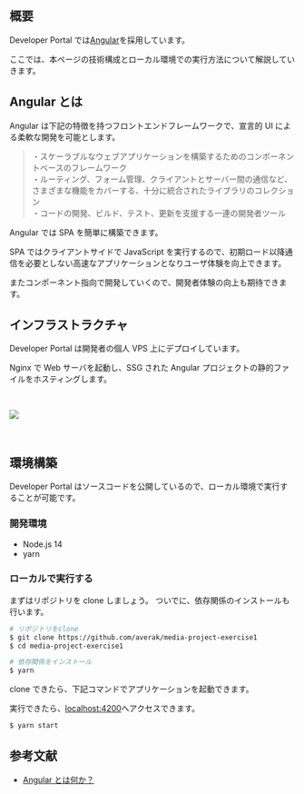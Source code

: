## 概要

Developer Portal では[Angular](https://angular.io/)を採用しています。

ここでは、本ページの技術構成とローカル環境での実行方法について解説していきます。

## Angular とは

Angular は下記の特徴を持つフロントエンドフレームワークで、宣言的 UI による柔軟な開発を可能とします。

> ・スケーラブルなウェブアプリケーションを構築するためのコンポーネントベースのフレームワーク<br/>
> ・ルーティング、フォーム管理、クライアントとサーバー間の通信など、さまざまな機能をカバーする、十分に統合されたライブラリのコレクション<br/>
> ・コードの開発、ビルド、テスト、更新を支援する一連の開発者ツール<br/>

Angular では SPA を簡単に構築できます。

SPA ではクライアントサイドで JavaScript を実行するので、初期ロード以降通信を必要としない高速なアプリケーションとなりユーザ体験を向上できます。

またコンポーネント指向で開発していくので、開発者体験の向上も期待できます。

## インフラストラクチャ

Developer Portal は開発者の個人 VPS 上にデプロイしています。

Nginx で Web サーバを起動し、SSG された Angular プロジェクトの静的ファイルをホスティングします。

<br/>

![](assets/images/architecture.png)

<br/>

## 環境構築

Developer Portal はソースコードを公開しているので、ローカル環境で実行することが可能です。

### 開発環境

- Node.js 14
- yarn

### ローカルで実行する

まずはリポジトリを clone しましょう。
ついでに、依存関係のインストールも行います。

```bash
# リポジトリをclone
$ git clone https://github.com/averak/media-project-exercise1
$ cd media-project-exercise1

# 依存関係をインストール
$ yarn
```

clone できたら、下記コマンドでアプリケーションを起動できます。

実行できたら、[localhost:4200](http://localhost:4200)へアクセスできます。

```bash
$ yarn start
```

## 参考文献

- [Angular とは何か？](https://angular.jp/guide/what-is-angular)
